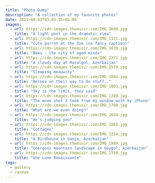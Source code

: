 ```yaml
---
title: "Photo Dump"
description: "A collection of my favorite photos"
date: 2023-08-03T03:03:55+04:00
images:
  - url: https://cdn-images.themisir.com/IMG_3600.jpg
    title: "A light post in the dramatic view"
  - url: https://cdn-images.themisir.com/IMG_1121.jpg
    title: "Cute parrot at the Zoo (no fancy caption)"
  - url: https://cdn-images.themisir.com/IMG_1639.jpg
    title: "Baku - the city of aged minds"
  - url: https://cdn-images.themisir.com/IMG_2271.jpg
    title: "A cloudy day at Maralgol, Azerbaijan"
  - url: https://cdn-images.themisir.com/IMG_2579.jpg
    title: "Sleeping meauwity"
  - url: https://cdn-images.themisir.com/IMG_1884.jpg
    title: "Heroes on their way to do stuff.."
  - url: https://cdn-images.themisir.com/IMG_1063.jpg
    title: "Sky is the limit, they said"
  - url: https://cdn-images.themisir.com/IMG_1288.jpg
    title: "The moon shot I took from my window with my iPhone"
  - url: https://cdn-images.themisir.com/IMG_2700.jpg
    title: "What are we even doing?"
  - url: https://cdn-images.themisir.com/IMG_1694.jpg
    title: "He's judging you"
  - url: https://cdn-images.themisir.com/IMG_1862.jpg
    title: "Cottages"
  - url: https://cdn-images.themisir.com/IMG_3254.jpg
    title: "A Birdhouse in Ganja, Azerbaijan"
  - url: https://cdn-images.themisir.com/IMG_1989.jpg
    title: "Goergous mountain landscape in Goygol, Azerbaijan"
  - url: https://cdn-images.themisir.com/IMG_2750.jpg
    title: "Une Lune Renaissante"
tags:
  - gallery
  - random
---
```

